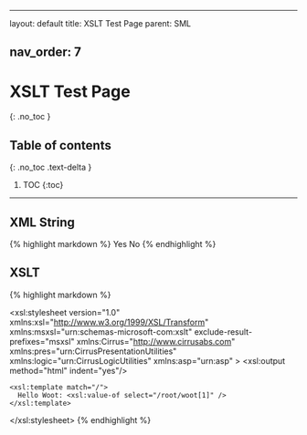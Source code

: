 
---
layout: default
title: XSLT Test Page
parent: SML

nav_order: 7
---
# XSLT Test Page
{: .no_toc }

## Table of contents
{: .no_toc .text-delta }

1. TOC
{:toc}

---
## XML String 

{% highlight markdown %}
        <?xml version="1.0" encoding="utf-8"?>
        <root>
            <woot>Yes</woot>
            <woot>No</woot>
        </root>
{% endhighlight %}


## XSLT
{% highlight markdown %}
<?xml version="1.0" encoding="utf-8"?>
<xsl:stylesheet version="1.0" xmlns:xsl="http://www.w3.org/1999/XSL/Transform"
    xmlns:msxsl="urn:schemas-microsoft-com:xslt" exclude-result-prefixes="msxsl"
                xmlns:Cirrus="http://www.cirrusabs.com"
                xmlns:pres="urn:CirrusPresentationUtilities"
                xmlns:logic="urn:CirrusLogicUtilities"
                xmlns:asp="urn:asp" >
    <xsl:output method="html" indent="yes"/>

    <xsl:template match="/">
      Hello Woot: <xsl:value-of select="/root/woot[1]" />
    </xsl:template>
</xsl:stylesheet>
{% endhighlight %}

